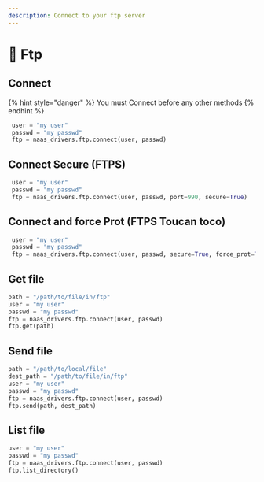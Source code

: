 ```yaml
---
description: Connect to your ftp server
---
```


# 📂 Ftp

## Connect

{% hint style="danger" %}
You must Connect before any other methods
{% endhint %}

```python
 user = "my user"
 passwd = "my passwd"
 ftp = naas_drivers.ftp.connect(user, passwd)
```

## Connect Secure \(FTPS\)

```python
 user = "my user"
 passwd = "my passwd"
 ftp = naas_drivers.ftp.connect(user, passwd, port=990, secure=True)
```

## Connect and force Prot \(FTPS Toucan toco\)

```python
 user = "my user"
 passwd = "my passwd"
 ftp = naas_drivers.ftp.connect(user, passwd, secure=True, force_prot=True)
```

## Get file

```python
path = "/path/to/file/in/ftp"
user = "my user"
passwd = "my passwd"
ftp = naas_drivers.ftp.connect(user, passwd)
ftp.get(path)
```

## Send file

```python
path = "/path/to/local/file"
dest_path = "/path/to/file/in/ftp"
user = "my user"
passwd = "my passwd"
ftp = naas_drivers.ftp.connect(user, passwd)
ftp.send(path, dest_path)
```

## List file

```python
user = "my user"
passwd = "my passwd"
ftp = naas_drivers.ftp.connect(user, passwd)
ftp.list_directory()
```

